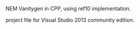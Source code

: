 NEM Vanitygen in CPP, using ref10 implementation.

project file for Visual Studio 2013 community edition.
